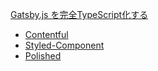 [Gatsby.js を完全TypeScript化する](https://qiita.com/Takepepe/items/144209f860fbe4d5e9bb)

- [Contentful](https://www.contentful.com/)
- [Styled-Component](https://styled-components.com/)
- [Polished](https://polished.js.org/)